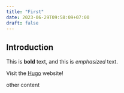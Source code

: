 ```yaml
---
title: "First"
date: 2023-06-29T09:58:09+07:00
draft: false
---
```

## Introduction

This is **bold** text, and this is *emphasized* text.

Visit the [Hugo](https://gohugo.io) website!
<!--more-->
other content
